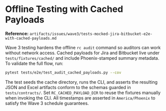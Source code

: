# Offline Testing with Cached Payloads

**Reference:** `artifacts/issues/wave3/tests-mocked-jira-bitbucket-e2e-with-cached-payloads.md`

Wave 3 testing hardens the offline `rc audit` command so auditors can work without
network access. Cached payloads for Jira and Bitbucket live under
`tests/fixtures/cached/` and include Phoenix-stamped summary metadata. To
validate the full flow, run:

```bash
pytest tests/e2e/test_audit_cached_payloads.py --cov
```

The test seeds the cache directory, runs the CLI, and asserts the resulting JSON
and Excel artifacts conform to the schemas guarded in `tests/contracts/`. Set
`RC_CACHED_PAYLOAD_DIR` to reuse the fixtures manually when invoking the CLI.
All timestamps are asserted in `America/Phoenix` to satisfy the Wave 3
schedule guarantees.
